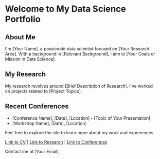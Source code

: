 # Welcome to My Data Science Portfolio

## About Me
I'm [Your Name], a passionate data scientist focused on [Your Research Area]. With a background in [Relevant Background], I aim to [Your Goals or Mission in Data Science].

## My Research
My research revolves around [Brief Description of Research]. I've worked on projects related to [Project Topics].

## Recent Conferences
- [Conference Name], [Date], [Location] - [Topic of Your Presentation]
- [Workshop Name], [Date], [Location]

Feel free to explore the site to learn more about my work and experiences.

[Link to CV](CV.md) | [Link to Research](Research.md) | [Link to Conferences](Conferences.md)

Contact me at [Your Email]
